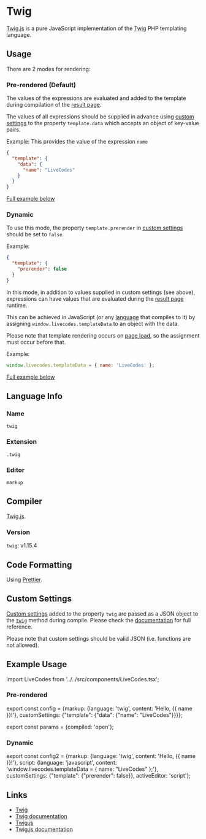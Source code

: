 # Twig

[Twig.js](https://github.com/twigjs/twig.js/) is a pure JavaScript implementation of the [Twig](https://twig.symfony.com/) PHP templating language.

## Usage

There are 2 modes for rendering:

### Pre-rendered (Default)

The values of the expressions are evaluated and added to the template during compilation of the [result page](../features/result.md).

The values of all expressions should be supplied in advance using [custom settings](../advanced/custom-settings.md) to the property `template.data` which accepts an object of key-value pairs.

Example: This provides the value of the expression `name`

```json title="Custom Settings"
{
  "template": {
    "data": {
      "name": "LiveCodes"
    }
  }
}
```

[Full example below](#pre-rendered)

### Dynamic

To use this mode, the property `template.prerender` in [custom settings](../advanced/custom-settings.md) should be set to `false`.

Example:

```json title="Custom Settings"
{
  "template": {
    "prerender": false
  }
}
```

In this mode, in addition to values supplied in custom settings (see above), expressions can have values that are evaluated during the [result page](../features/result.md) runtime.

This can be achieved in JavaScript (or any [language](../languages/) that compiles to it) by assigning `window.livecodes.templateData` to an object with the data.

Please note that template rendering occurs on [page load](https://developer.mozilla.org/en-US/docs/Web/API/Window/load_event), so the assignment must occur before that.

Example:

```js title="Script Editor (JS)"
window.livecodes.templateData = { name: 'LiveCodes' };
```

[Full example below](#dynamic-1)

## Language Info

### Name

`twig`

### Extension

`.twig`

### Editor

`markup`

## Compiler

[Twig.js](https://www.npmjs.com/package/twig).

### Version

`twig`: v1.15.4

## Code Formatting

Using [Prettier](https://prettier.io/).

## Custom Settings

[Custom settings](../advanced/custom-settings.md) added to the property `twig` are passed as a JSON object to the [`twig`](https://github.com/twigjs/twig.js/wiki#browser-usage) method during compile. Please check the [documentation](https://github.com/twigjs/twig.js/wiki#browser-usage) for full reference.

Please note that custom settings should be valid JSON (i.e. functions are not allowed).

## Example Usage

import LiveCodes from '../../src/components/LiveCodes.tsx';

### Pre-rendered

export const config = {markup: {language: 'twig', content: 'Hello, {{ name }}!'}, customSettings: {"template": {"data": {"name": "LiveCodes"}}}};

export const params = {compiled: 'open'};

<LiveCodes config={config} params={params}></LiveCodes>

### Dynamic

export const config2 = {markup: {language: 'twig', content: 'Hello, {{ name }}!'}, script: {language: 'javascript', content: 'window.livecodes.templateData = { name: "LiveCodes" };'}, customSettings: {"template": {"prerender": false}}, activeEditor: 'script'};

<LiveCodes config={config2}></LiveCodes>

## Links

- [Twig](https://twig.symfony.com/)
- [Twig documentation](https://twig.symfony.com/doc/3.x/)
- [Twig.js](https://github.com/twigjs/twig.js/)
- [Twig.js documentation](https://github.com/twigjs/twig.js/wiki)
